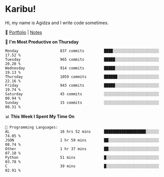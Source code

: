 # Karibu!
Hi, my name is Agidza and I write code sometimes.

🫧 [Portfolio](https://lynnagidza.github.io/) | [Notes](https://medium.com/me/stories/public)

<!--START_SECTION:waka-->
📅 **I'm Most Productive on Thursday** 

```text
Monday                   837 commits         ████░░░░░░░░░░░░░░░░░░░░░   17.52 % 
Tuesday                  965 commits         █████░░░░░░░░░░░░░░░░░░░░   20.20 % 
Wednesday                914 commits         █████░░░░░░░░░░░░░░░░░░░░   19.13 % 
Thursday                 1059 commits        ██████░░░░░░░░░░░░░░░░░░░   22.16 % 
Friday                   943 commits         █████░░░░░░░░░░░░░░░░░░░░   19.74 % 
Saturday                 45 commits          ░░░░░░░░░░░░░░░░░░░░░░░░░   00.94 % 
Sunday                   15 commits          ░░░░░░░░░░░░░░░░░░░░░░░░░   00.31 % 
```


📊 **This Week I Spent My Time On** 

```text
💬 Programming Languages: 
AL                       16 hrs 52 mins      ███████████████████░░░░░░   74.05 % 
JSON                     1 hr 59 mins        ██░░░░░░░░░░░░░░░░░░░░░░░   08.74 % 
Other                    1 hr 37 mins        ██░░░░░░░░░░░░░░░░░░░░░░░   07.10 % 
Python                   51 mins             █░░░░░░░░░░░░░░░░░░░░░░░░   03.78 % 
C                        39 mins             █░░░░░░░░░░░░░░░░░░░░░░░░   02.91 % 
```


<!--END_SECTION:waka-->
<!--#### 💟 **Digital Swag**
[![@agidza's Holopin board](https://holopin.me/agidza)](https://holopin.io/@agidza)
